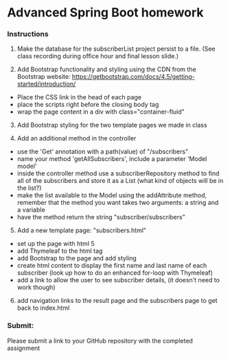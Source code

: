 # Advanced Spring Boot homework

### Instructions

1. Make the database for the subscriberList project persist to a file. (See class recording during office hour and final lesson slide.)

2. Add Bootstrap functionality and styling using the CDN from the Bootstrap website: https://getbootstrap.com/docs/4.5/getting-started/introduction/
  - Place the CSS link in the head of each page
  - place the scripts right before the closing body tag
  - wrap the page content in a div with class="container-fluid"

3. Add Bootstrap styling for the two template pages we made in class

4. Add an additional method in the controller
  - use the 'Get' annotation with a path(value) of "/subscribers"
  - name your method 'getAllSubscribers', include a parameter 'Model model'
  - inside the controller method use a subscriberRepository method to find all of the subscribers and store it as a List (what kind of objects will be in the list?)
  - make the list available to the Model using the addAttribute method, remember that the method you want takes two arguments: a string and a variable
  - have the method return the string "subscriber/subscribers"

5. Add a new template page: "subscribers.html"
  - set up the page with html 5
  - add Thymeleaf to the html tag
  - add Bootstrap to the page and add styling
  - create html content to display the first name and last name of each subscriber (look up how to do an enhanced for-loop with Thymeleaf)
  - add a link to allow the user to see subscriber details, (it doesn't need to work though)

6. add navigation links to the result page and the subscribers page to get back to index.html

### Submit:

Please submit a link to your GitHub repository with the completed assignment
